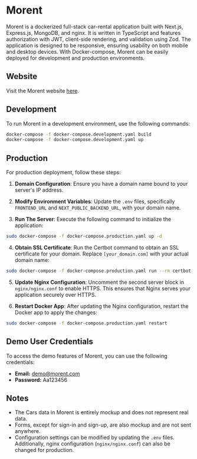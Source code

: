 # Morent

Morent is a dockerized full-stack car-rental application built with Next.js, Express.js, MongoDB, and nginx. It is written in TypeScript and features authorization with JWT, client-side rendering, and validation using Zod. The application is designed to be responsive, ensuring usability on both mobile and desktop devices. With Docker-compose, Morent can be easily deployed for development and production environments.

## Website

Visit the Morent website [here](https://morent.duckdns.org).

## Development

To run Morent in a development environment, use the following commands:

```bash
docker-compose -f docker-compose.development.yaml build
docker-compose -f docker-compose.development.yaml up
```

## Production

For production deployment, follow these steps:

1. **Domain Configuration**: Ensure you have a domain name bound to your server's IP address.

2. **Modify Environment Variables**: Update the `.env` files, specifically `FRONTEND_URL` and `NEXT_PUBLIC_BACKEND_URL`, with your domain name.

3. **Run The Server**: Execute the following command to initialize the application:

```bash
sudo docker-compose -f docker-compose.production.yaml up -d
```

4. **Obtain SSL Certificate**: Run the Certbot command to obtain an SSL certificate for your domain. Replace `[your_domain.com]` with your actual domain name:

```bash
sudo docker-compose -f docker-compose.production.yaml run --rm certbot certonly --webroot --webroot-path /var/www/certbot/ -d [your_domain.com]
```

5. **Update Nginx Configuration**: Uncomment the second server block in `nginx/nginx.conf` to enable HTTPS. This ensures that Nginx serves your application securely over HTTPS.

6. **Restart Docker App**: After updating the Nginx configuration, restart the Docker app to apply the changes:

```bash
sudo docker-compose -f docker-compose.production.yaml restart
```

## Demo User Credentials

To access the demo features of Morent, you can use the following credentials:

- **Email:** demo@morent.com
- **Password:** Aa123456

## Notes

- The Cars data in Morent is entirely mockup and does not represent real data.
- Forms, except for sign-in and sign-up, are also mockup and are not sent anywhere.
- Configuration settings can be modified by updating the `.env` files. Additionally, nginx configuration (`nginx/nginx.conf`) can also be changed for production.
